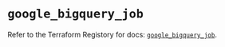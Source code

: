# `google_bigquery_job`

Refer to the Terraform Registory for docs: [`google_bigquery_job`](https://registry.terraform.io/providers/hashicorp/google/4.74.0/docs/resources/bigquery_job).
